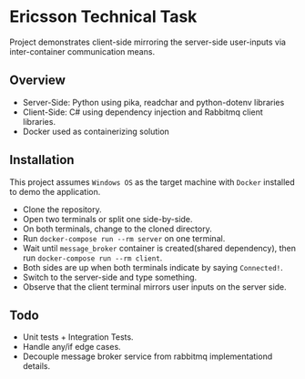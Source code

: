 # Ericsson Technical Task
Project demonstrates client-side mirroring the server-side user-inputs via inter-container communication means.
![]()

## Overview

- Server-Side: Python using pika, readchar and python-dotenv libraries
- Client-Side: C# using dependency injection and Rabbitmq client libraries.
- Docker used as containerizing solution

## Installation

This project assumes `Windows OS` as the target machine with `Docker` installed to demo the application.

- Clone the repository.
- Open two terminals or split one side-by-side.
- On both terminals, change to the cloned directory.
- Run `docker-compose run --rm server` on one terminal.
- Wait until `message_broker` container is created(shared dependency), then run `docker-compose run --rm client`.
- Both sides are up when both terminals indicate by saying `Connected!`.
- Switch to the server-side and type something. 
- Observe that the client terminal mirrors user inputs on the server side.

## Todo
- Unit tests + Integration Tests.
- Handle any/if edge cases.
- Decouple message broker service from rabbitmq implementationd details.